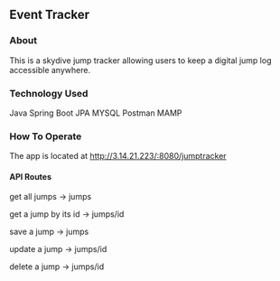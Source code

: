 ## Event Tracker

### About
This is a skydive jump tracker allowing users to keep a digital jump log accessible anywhere.

### Technology Used
Java
Spring Boot
JPA
MYSQL
Postman
MAMP

### How To Operate
The app is located at http://3.14.21.223/:8080/jumptracker

#### API Routes
get all jumps -> jumps

get a jump by its id -> jumps/id

save a jump -> jumps

update a jump -> jumps/id

delete a jump -> jumps/id
